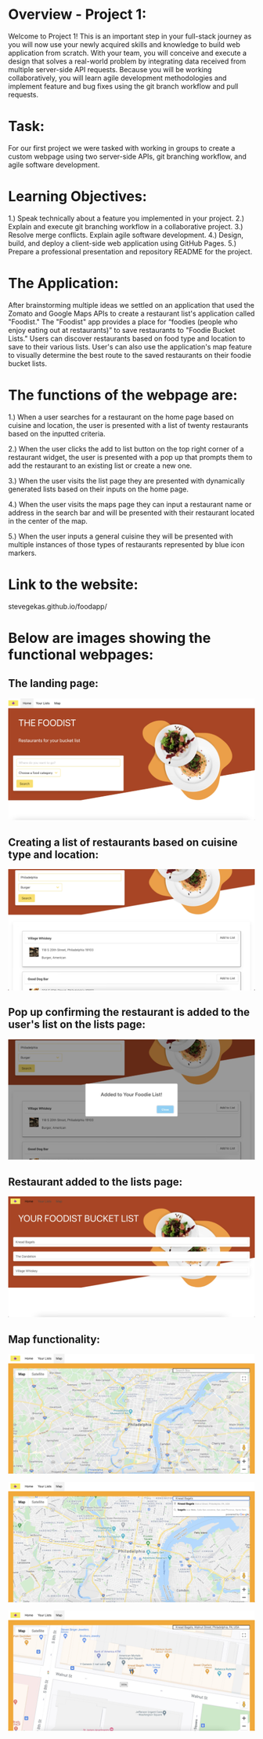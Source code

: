 # Overview - Project 1:
Welcome to Project 1! This is an important step in your full-stack journey as you will now use your newly acquired skills and knowledge to build web application from scratch. With your team, you will conceive and execute a design that solves a real-world problem by integrating data received from multiple server-side API requests. Because you will be working collaboratively, you will learn agile development methodologies and implement feature and bug fixes using the git branch workflow and pull requests.

# Task:

For our first project we were tasked with working in groups to create a custom webpage using two server-side APIs, git branching workflow, and agile software development.

# Learning Objectives:

1.) Speak technically about a feature you implemented in your project.
2.) Explain and execute git branching workflow in a collaborative project. 
3.) Resolve merge conflicts. Explain agile software development. 
4.) Design, build, and deploy a client-side web application using GitHub Pages. 
5.) Prepare a professional presentation and repository README for the project.

# The Application:

After brainstorming multiple ideas we settled on an application that used the Zomato and Google Maps APIs to create a restaurant list's application called "Foodist."
The "Foodist" app provides a place for “foodies (people who enjoy eating out at restaurants)” to save restaurants to "Foodie Bucket Lists." Users can discover restaurants based on food type and location to save to their various lists. User's can also use the application's map feature to visually determine the best route to the saved restaurants on their foodie bucket lists.  


# The functions of the webpage are:

1.) When a user searches for a restaurant on the home page based on cuisine and location, the user is presented with a list of twenty restaurants based on the inputted criteria.

2.) When the user clicks the add to list button on the top right corner of a restaurant widget, the user is presented with a pop up that prompts them to add the restaurant to an existing list or create a new one.

3.) When the user visits the list page they are presented with dynamically generated lists based on their inputs on the home page.

4.) When the user visits the maps page they can input a restaurant name or address in the search bar and will be presented with their restaurant located in the center of the map.

5.) When the user inputs a general cuisine they will be presented with multiple instances of those types of restaurants represented by blue icon markers.

# Link to the website:

stevegekas.github.io/foodapp/

# Below are images showing the functional webpages:

## The landing page:

![plot](./assets/images/ReadMe1.jpeg)

## Creating a list of restaurants based on cuisine type and location:

![plot](./assets/images/ReadMe2.jpeg)

## Pop up confirming the restaurant is added to the user's list on the lists page:

![plot](./assets/images/ReadMe3.jpeg)

## Restaurant added to the lists page:

![plot](./assets/images/ReadMe4.jpeg)

## Map functionality:

![plot](./assets/images/ReadMe5.jpeg)

![plot](./assets/images/ReadMe6.jpeg)

![plot](./assets/images/ReadMe7.jpeg)



